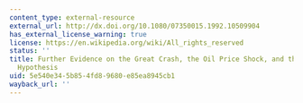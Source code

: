 ```yaml
---
content_type: external-resource
external_url: http://dx.doi.org/10.1080/07350015.1992.10509904
has_external_license_warning: true
license: https://en.wikipedia.org/wiki/All_rights_reserved
status: ''
title: Further Evidence on the Great Crash, the Oil Price Shock, and the Unit Root
  Hypothesis
uid: 5e540e34-5b85-4fd8-9680-e85ea8945cb1
wayback_url: ''
---
```

